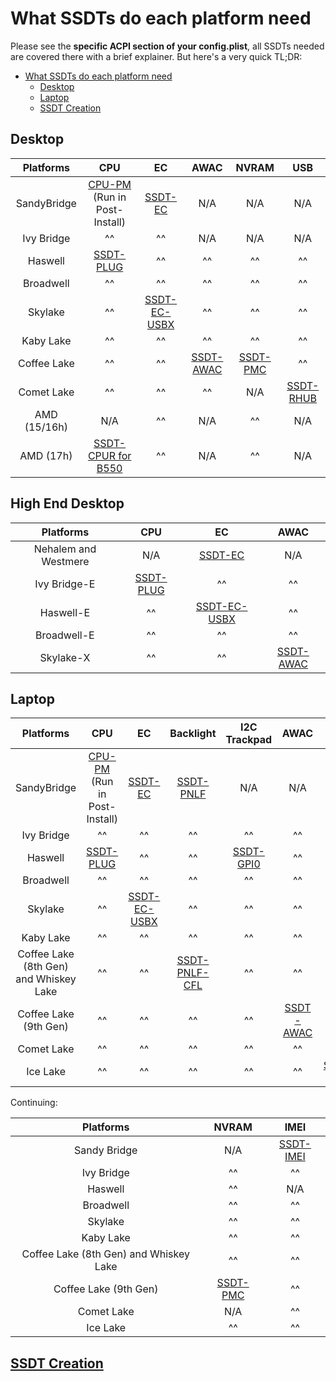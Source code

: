 # What SSDTs do each platform need

Please see the **specific ACPI section of your config.plist**, all SSDTs needed are covered there with a brief explainer. But here's a very quick TL;DR:

- [What SSDTs do each platform need](#what-ssdts-do-each-platform-need)
  - [Desktop](#desktop)
  - [Laptop](#laptop)
  - [SSDT Creation](#ssdt-creation)

## Desktop

| Platforms | **CPU** | **EC** | **AWAC** | **NVRAM** | **USB** |
| :-------: | :-----: | :----: | :------: | :-------: | :-----: |
| SandyBridge | [CPU-PM](https://dortania.github.io/OpenCore-Post-Install/universal/pm.html#sandy-and-ivy-bridge-power-management) (Run in Post-Install) | [SSDT-EC](/Universal/ec-fix) | N/A | N/A | N/A |
| Ivy Bridge | ^^ | ^^ | N/A | N/A | N/A |
| Haswell | [SSDT-PLUG](/Universal/plug) | ^^ | ^^ | ^^ | ^^ |
| Broadwell | ^^ | ^^ | ^^ | ^^ | ^^ |
| Skylake | ^^ | [SSDT-EC-USBX](/Universal/ec-fix) | ^^ | ^^ | ^^ |
| Kaby Lake | ^^ | ^^ | ^^ | ^^ | ^^ |
| Coffee Lake | ^^ | ^^ | [SSDT-AWAC](/Universal/awac) | [SSDT-PMC](/Universal/nvram) | ^^ |
| Comet Lake | ^^ | ^^ | ^^ | N/A | [SSDT-RHUB](/Universal/rhub) |
| AMD (15/16h) | N/A | ^^ | N/A | ^^ | N/A |
| AMD (17h) | [SSDT-CPUR for B550](https://github.com/dortania/Getting-Started-With-ACPI/blob/master/extra-files/compiled/SSDT-CPUR.aml) | ^^ | N/A | ^^ | N/A |

## High End Desktop

| Platforms | **CPU** | **EC** | **AWAC** |
| :-------: | :-----: | :----: | :------: |
| Nehalem and Westmere | N/A | [SSDT-EC](/Universal/ec-fix) | N/A |
| Ivy Bridge-E | [SSDT-PLUG](/Universal/plug) | ^^ | ^^ |
| Haswell-E | ^^ | [SSDT-EC-USBX](/Universal/ec-fix) | ^^ |
| Broadwell-E | ^^ | ^^ | ^^ |
| Skylake-X | ^^ | ^^ | [SSDT-AWAC](/Universal/awac) |

## Laptop

| Platforms | **CPU** | **EC** | **Backlight** | **I2C Trackpad** | **AWAC** | **USB** | **IRQ** |
| :-------: | :-----: | :----: | :-----------: | :--------------: | :------: | :-----: | :-----: |
| SandyBridge | [CPU-PM](https://dortania.github.io/OpenCore-Post-Install/universal/pm.html#sandy-and-ivy-bridge-power-management) (Run in Post-Install) | [SSDT-EC](/Universal/ec-fix) | [SSDT-PNLF](/Laptops/backlight) | N/A | N/A | N/A | [IRQ SSDT](/Universal/irq) |
| Ivy Bridge | ^^ | ^^ | ^^ | ^^ | ^^ | ^^ | ^^ |
| Haswell | [SSDT-PLUG](/Universal/plug) | ^^ | ^^ | [SSDT-GPI0](/Laptops/trackpad) | ^^ | ^^ | ^^ |
| Broadwell | ^^ | ^^ | ^^ | ^^ | ^^ | ^^ | ^^ |
| Skylake | ^^ | [SSDT-EC-USBX](/Universal/ec-fix) | ^^ | ^^ | ^^ | ^^ | N/A |
| Kaby Lake | ^^ | ^^ | ^^ | ^^ | ^^ | ^^ | ^^ |
| Coffee Lake (8th Gen) and Whiskey Lake | ^^ | ^^ | [SSDT-PNLF-CFL](/Laptops/backlight) | ^^ | ^^ | ^^ | ^^ |
| Coffee Lake (9th Gen) | ^^ | ^^ | ^^ | ^^ | [SSDT-AWAC](/Universal/awac) | ^^ | ^^ |
| Comet Lake | ^^ | ^^ | ^^ | ^^ | ^^ | ^^ | ^^ |
| Ice Lake | ^^ | ^^ | ^^ | ^^ | ^^ | [SSDT-RHUB](/Universal/rhub) | ^^ |

Continuing:

| Platforms | **NVRAM** | **IMEI** |
| :-------: | :-------: | :------: |
| Sandy Bridge | N/A | [SSDT-IMEI](/Universal/imei) |
| Ivy Bridge | ^^ | ^^ |
| Haswell | ^^ | N/A |
| Broadwell | ^^ | ^^ |
| Skylake | ^^ | ^^ |
| Kaby Lake | ^^ | ^^ |
| Coffee Lake (8th Gen) and Whiskey Lake | ^^ | ^^ |
| Coffee Lake (9th Gen) | [SSDT-PMC](/Universal/nvram) | ^^ |
| Comet Lake | N/A | ^^ |
| Ice Lake | ^^ | ^^ |

## [SSDT Creation](/ssdt-methods/ssdt-methods.md)

